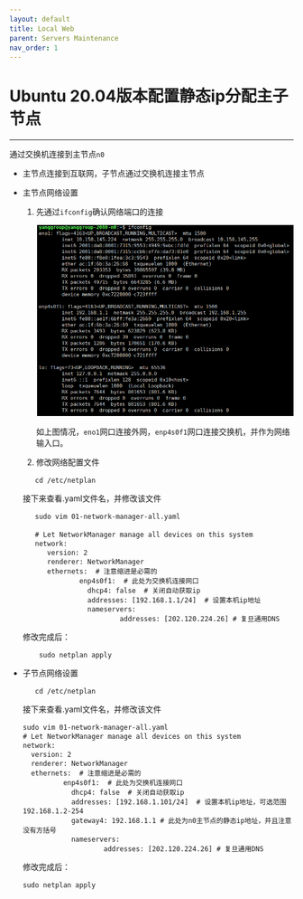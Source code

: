 ```yaml
---
layout: default
title: Local Web
parent: Servers Maintenance
nav_order: 1
---
```


# Ubuntu 20.04版本配置静态ip分配主子节点

---

通过交换机连接到主节点`n0`

- 主节点连接到互联网，子节点通过交换机连接主节点
- 主节点网络设置
   1. 先通过`ifconfig`确认网络端口的连接 
      
      <img src="/Figures/ifconfig.png" alt="ifconfig" style="zoom:100%;" />
      
      如上图情况，`eno1`网口连接外网，`enp4s0f1`网口连接交换机，并作为网络输入口。
      
   2. 修改网络配置文件
  ```shell
     cd /etc/netplan
  ```
  接下来查看.yaml文件名，并修改该文件

  ```shell
     sudo vim 01-network-manager-all.yaml
  
     # Let NetworkManager manage all devices on this system
     network:
        version: 2
        renderer: NetworkManager
        ethernets:  # 注意缩进是必需的
                enp4s0f1:  # 此处为交换机连接网口
                  dhcp4: false  # 关闭自动获取ip
                  addresses: [192.168.1.1/24]  # 设置本机ip地址
                  nameservers:
                          addresses: [202.120.224.26] # 复旦通用DNS
  ```
  
  修改完成后：
  ```shell               
      sudo netplan apply
   ```

- 子节点网络设置
  ```shell
     cd /etc/netplan
  ```
  接下来查看.yaml文件名，并修改该文件
  ```shell
  sudo vim 01-network-manager-all.yaml
  # Let NetworkManager manage all devices on this system
  network:
    version: 2
    renderer: NetworkManager
    ethernets:  # 注意缩进是必需的
            enp4s0f1:  # 此处为交换机连接网口
              dhcp4: false  # 关闭自动获取ip
              addresses: [192.168.1.101/24]  # 设置本机ip地址，可选范围192.168.1.2-254
              gateway4: 192.168.1.1 # 此处为n0主节点的静态ip地址，并且注意没有方括号
              nameservers:
                      addresses: [202.120.224.26] # 复旦通用DNS
  ```                  
  修改完成后：
  ```shell               
  sudo netplan apply
  ```
